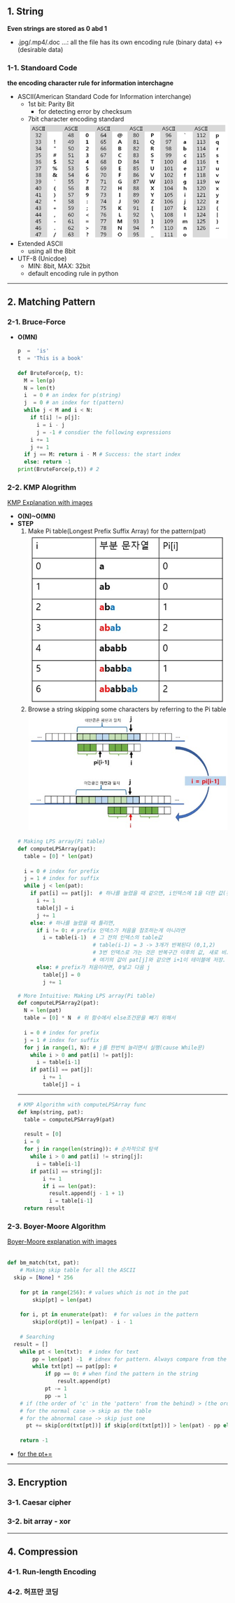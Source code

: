 ## 1. String
**Even strings are stored as 0 abd 1**
 * .jpg/.mp4/.doc ...: all the file has its own encoding rule (binary data) <-> (desirable data)
### 1-1. Standoard Code
**the encoding character rule for information interchagne**
* ASCII(American Standard Code for Information interchange)
  * 1st bit: Parity Bit
    * for detecting error by checksum
  * 7bit character encoding standard
    ![ASCII](images/%EC%BA%A1%EC%B2%98.PNG)
* Extended ASCII
  * using all the 8bit
* UTF-8 (Unicdoe)
  * MIN: 8bit, MAX: 32bit
  * default encoding rule in python
---
## 2. Matching Pattern
### 2-1. Bruce-Force
* **O(MN)**
  ```python
  p  =  'is'
  t  = 'This is a book'

  def BruteForce(p, t):
    M = len(p)
    N = len(t)
    i  = 0 # an index for p(string)
    j  = 0 # an index for t(pattern)
    while j < M and i < N:
      if t[i] != p[j]:
        i = i - j 
        j = -1 # consdier the following expressions
      i += 1
      j += 1
    if j == M: return i - M # Success: the start index
    else: return -1
  print(BruteForce(p,t)) # 2
  ```
### 2-2. KMP Alogrithm
[KMP Explanation with images](https://yiyj1030.tistory.com/495)
* **O(N)~O(MN)**
* **STEP**
  1. Make Pi table(Longest Prefix Suffix Array) for the pattern(pat)
    ![Ex.Pi_table](images/Pi_table.jpg)
  2. Browse a string skipping some characters by referring to the Pi table
    ![Ex.KMP_search](images/KMP.jpg)
    ```python
    # Making LPS array(Pi table)
    def computeLPSArray(pat):
      table = [0] * len(pat)

      i = 0 # index for prefix
      j = 1 # index for suffix
      while j < len(pat):
        if pat[i] == pat[j]:  # 하나를 늘렸을 때 같으면, i인덱스에 1을 더한 값(갯수)을 저장
          i += 1
          table[j] = i
          j += 1
        else: # 하나를 늘렸을 때 틀리면,
          if i != 0: # prefix 인덱스가 처음을 참조하는게 아니라면
            i = table(i-1)  # 그 전의 인덱스의 table값
                            # table(i-1) = 3 -> 3개가 반복된다 (0,1,2)
                            # 3번 인덱스로 가는 것은 반복구간 이후의 값, 새로 비교할 지점
                            # 여기의 값이 pat[j]와 같으면 i+1이 테이블에 저장. 새로운(감소된) lps지점 형성
          else: # prefix가 처음이라면, 0넣고 다음 j
            table[j] = 0
            j += 1
    ```
    ```python
    # More Intuitive: Making LPS array(Pi table)
    def computeLPSArray2(pat):
      N = len(pat)
      table = [0] * N  # 위 함수에서 else조건문을 빼기 위해서

      i = 0 # index for prefix
      j = 1 # index for suffix
      for j in range(1, N): # j를 한번씩 늘리면서 실행(cause While문)
        while i > 0 and pat[i] != pat[j]:
          i = table[i-1]
        if pat[i] == pat[j]:
            i += 1
            table[j] = i
    ```
    ---
    ```python
    # KMP Algorithm with computeLPSArray func
    def kmp(string, pat):
      table = computeLPSArray9(pat)

      result = [0]
      i = 0
      for j in range(len(string)): # 순차적으로 탐색
        while i > 0 and pat[i] != string[j]:
          i = table[i-1]
        if pat[i] == string[j]:
            i += 1
            if i == len(pat):
              result.append(j - 1 + 1)
              i = table[i-1]
      return result

### 2-3. Boyer-Moore Algorithm
[Boyer-Moore explanation with images](https://wondytyahng.tistory.com/entry/%EB%B3%B4%EC%9D%B4%EC%96%B4%EB%AC%B4%EC%96%B4)

```python

def bm_match(txt, pat):
	# Making skip table for all the ASCII
  skip = [None] * 256

	for pt in range(256): # values which is not in the pat
		skip[pt] = len(pat)

	for i, pt in enumerate(pat):  # for values in the pattern
		skip[ord(pt)] = len(pat) - i - 1

	# Searching
  result = []
	while pt < len(txt):  # index for text
		pp = len(pat) -1  # idnex for pattern. Always compare from the end
		while txt[pt] == pat[pp]: #
			if pp == 0: # when find the pattern in the string
				result.append(pt)
			pt -= 1
			pp -= 1
    # if (the order of 'c' in the 'pattern' from the behind) > (the order of 'c' in the 'txt section' from the behind) 
    # for the normal case -> skip as the table
    # for the abnormal case -> skip just one
	  pt += skip[ord(txt[pt])] if skip[ord(txt[pt])] > len(pat) - pp else len(pat) - pp
	
	return -1
```
* [for the pt+=](https://dbehdrhs.tistory.com/72)

---
## 3. Encryption
### 3-1. Caesar cipher
### 3-2. bit array - xor

---
## 4. Compression
### 4-1. Run-length Encoding
### 4-2. 허프만 코딩